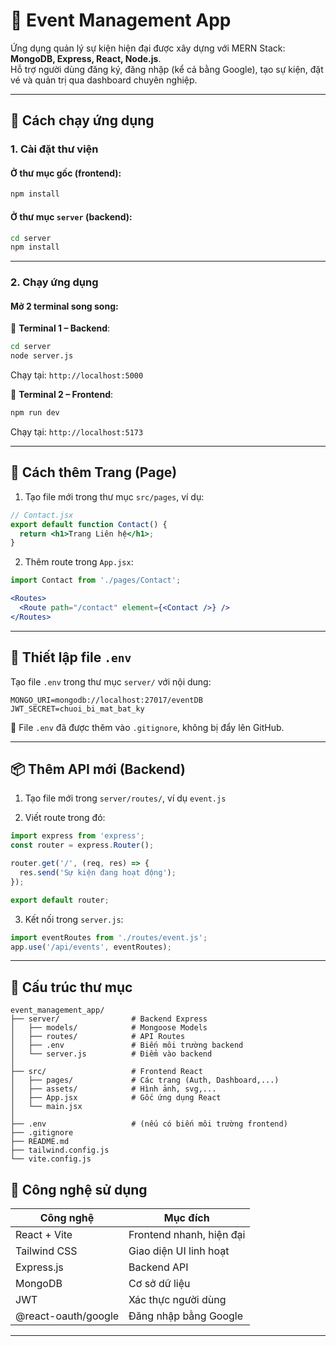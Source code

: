 # 📅 Event Management App

Ứng dụng quản lý sự kiện hiện đại được xây dựng với MERN Stack: **MongoDB, Express, React, Node.js**.  
Hỗ trợ người dùng đăng ký, đăng nhập (kể cả bằng Google), tạo sự kiện, đặt vé và quản trị qua dashboard chuyên nghiệp.

---

## 🚀 Cách chạy ứng dụng

### 1. Cài đặt thư viện

#### Ở thư mục gốc (frontend):
```bash
npm install
```

#### Ở thư mục `server` (backend):
```bash
cd server
npm install
```

---

### 2. Chạy ứng dụng

#### Mở 2 terminal song song:

🔹 **Terminal 1 – Backend**:
```bash
cd server
node server.js
```
Chạy tại: `http://localhost:5000`

🔹 **Terminal 2 – Frontend**:
```bash
npm run dev
```
Chạy tại: `http://localhost:5173`

---

## 🧩 Cách thêm Trang (Page)

1. Tạo file mới trong thư mục `src/pages`, ví dụ:
```jsx
// Contact.jsx
export default function Contact() {
  return <h1>Trang Liên hệ</h1>;
}
```

2. Thêm route trong `App.jsx`:
```jsx
import Contact from './pages/Contact';

<Routes>
  <Route path="/contact" element={<Contact />} />
</Routes>
```

---

## 🔐 Thiết lập file `.env`

Tạo file `.env` trong thư mục `server/` với nội dung:

```
MONGO_URI=mongodb://localhost:27017/eventDB
JWT_SECRET=chuoi_bi_mat_bat_ky
```

📌 File `.env` đã được thêm vào `.gitignore`, không bị đẩy lên GitHub.

---

## 📦 Thêm API mới (Backend)

1. Tạo file mới trong `server/routes/`, ví dụ `event.js`

2. Viết route trong đó:
```js
import express from 'express';
const router = express.Router();

router.get('/', (req, res) => {
  res.send('Sự kiện đang hoạt động');
});

export default router;
```

3. Kết nối trong `server.js`:
```js
import eventRoutes from './routes/event.js';
app.use('/api/events', eventRoutes);
```

---

## 📁 Cấu trúc thư mục

```
event_management_app/
├── server/                # Backend Express
│   ├── models/            # Mongoose Models
│   ├── routes/            # API Routes
│   ├── .env               # Biến môi trường backend
│   └── server.js          # Điểm vào backend
│
├── src/                   # Frontend React
│   ├── pages/             # Các trang (Auth, Dashboard,...)
│   ├── assets/            # Hình ảnh, svg,...
│   ├── App.jsx            # Gốc ứng dụng React
│   └── main.jsx
│
├── .env                   # (nếu có biến môi trường frontend)
├── .gitignore
├── README.md
├── tailwind.config.js
└── vite.config.js
```

## 🧠 Công nghệ sử dụng

| Công nghệ       | Mục đích                  |
|----------------|---------------------------|
| React + Vite   | Frontend nhanh, hiện đại  |
| Tailwind CSS   | Giao diện UI linh hoạt    |
| Express.js     | Backend API               |
| MongoDB        | Cơ sở dữ liệu             |
| JWT            | Xác thực người dùng       |
| @react-oauth/google | Đăng nhập bằng Google |

---
